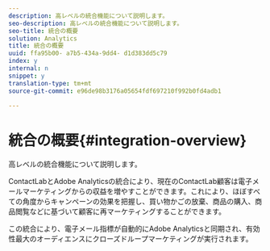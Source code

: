 ```yaml
---
description: 高レベルの統合機能について説明します。
seo-description: 高レベルの統合機能について説明します。
seo-title: 統合の概要
solution: Analytics
title: 統合の概要
uuid: ffa95b00- a7b5-434a-9dd4- d1d383dd5c79
index: y
internal: n
snippet: y
translation-type: tm+mt
source-git-commit: e96de98b3176a05654fdf697210f992b0fd4adb1

---
```



# 統合の概要{#integration-overview}

高レベルの統合機能について説明します。

ContactLabとAdobe Analyticsの統合により、現在のContactLab顧客は電子メールマーケティングからの収益を増やすことができます。これにより、ほぼすべての角度からキャンペーンの効果を把握し、買い物かごの放棄、商品の購入、商品閲覧などに基づいて顧客に再マーケティングすることができます。

この統合により、電子メール指標が自動的にAdobe Analyticsと同期され、有効性最大のオーディエンスにクローズドループマーケティングが実行されます。
